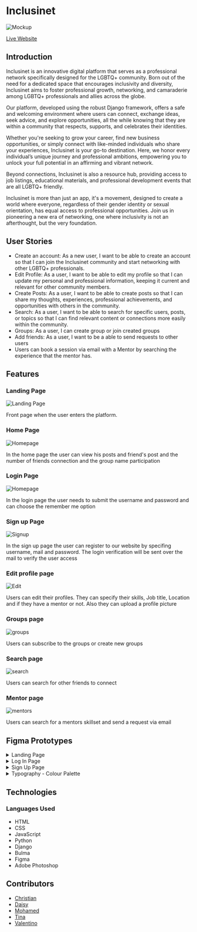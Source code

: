 # Inclusinet
![Mockup](docs/readme_images/mockup.png)

[Live Website](https://inclusinet-b1c323d1a25d.herokuapp.com/)

## Introduction
Inclusinet is an innovative digital platform that serves as a professional network specifically designed for the LGBTQ+ community. Born out of the need for a dedicated space that encourages inclusivity and diversity, Inclusinet aims to foster professional growth, networking, and camaraderie among LGBTQ+ professionals and allies across the globe.

Our platform, developed using the robust Django framework, offers a safe and welcoming environment where users can connect, exchange ideas, seek advice, and explore opportunities, all the while knowing that they are within a community that respects, supports, and celebrates their identities.

Whether you're seeking to grow your career, find new business opportunities, or simply connect with like-minded individuals who share your experiences, Inclusinet is your go-to destination. Here, we honor every individual’s unique journey and professional ambitions, empowering you to unlock your full potential in an affirming and vibrant network.

Beyond connections, Inclusinet is also a resource hub, providing access to job listings, educational materials, and professional development events that are all LGBTQ+ friendly.

Inclusinet is more than just an app, it's a movement, designed to create a world where everyone, regardless of their gender identity or sexual orientation, has equal access to professional opportunities. Join us in pioneering a new era of networking, one where inclusivity is not an afterthought, but the very foundation.

## User Stories
- Create an account: As a new user, I want to be able to create an account so that I can join the Inclusinet community and start networking with other LGBTQ+ professionals.
- Edit Profile: As a user, I want to be able to edit my profile so that I can update my personal and professional information, keeping it current and relevant for other community members.
- Create Posts: As a user, I want to be able to create posts so that I can share my thoughts, experiences, professional achievements, and opportunities with others in the community.
- Search: As a user, I want to be able to search for specific users, posts, or topics so that I can find relevant content or connections more easily within the community.
- Groups: As a user, I can create group or join created groups
- Add friends: As a user, I want to be a able to send requests to other users
- Users can book a session via email with a Mentor by searching the experience that the mentor has.


## Features

### Landing Page
![Landing Page](docs/readme_images/landing-page.jpg)

Front page when the user enters the platform.

### Home Page
![Homepage](docs/readme_images/homepage.png)

In the home page the user can view his posts and friend's post and the number of friends connection and the group name participation

### Login Page
![Homepage](docs/readme_images/login.png)

In the login page the user needs to submit the username and password and can choose the remember me option

### Sign up Page
![Signup](docs/readme_images/signup.png)

In the sign up page the user can register to our website by specifing username, mail and password. The login verification will be sent over the mail to verify the user access

### Edit profile page
![Edit](docs/readme_images/editprofile.png)

Users can edit their profiles. They can specify their skills, Job title, Location and if they have a mentor or not. Also they can upload a profile picture 

### Groups page
![groups](docs/readme_images/groups.png)

Users can subscribe to the groups or create new groups

### Search page
![search](docs/readme_images/search.png)

Users can search for other friends to connect

### Mentor page
![mentors](docs/readme_images/mentor.png)

Users can search for a mentors skillset and send a request via email

## Figma Prototypes

<details>
<summary>Landing Page</summary>
<br>

![Landing Page](docs/readme_images/landpage-figma.jpg)

</details>
<details>
<summary>Log In Page</summary>
<br>

![Log In Page](docs/readme_images/login-figma.jpg)

</details>
<details>
<summary>Sign Up Page</summary>
<br>

![Sign Up Page](docs/readme_images/signup-figma.jpg)

</details>
<details>
<summary>Typography - Colour Palette</summary>
<br>

![Typography - Colour Palette](docs/readme_images/settings.jpg)

</details>

## Technologies
### Languages Used
- HTML
- CSS
- JavaScript
- Python
- Django
- Bulma
- Figma
- Adobe Photoshop

## Contributors
- [Christian](https://github.com/CBergane)
- [Daisy](https://github.com/Daisy-McG)
- [Mohamed](https://github.com/moabdelbasset)
- [Tina](https://github.com/chasakara)
- [Valentino](https://github.com/tinobragaa)